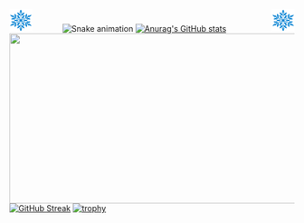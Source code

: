 <a href='https://archiveprogram.github.com/'><img src='https://raw.githubusercontent.com/acervenky/animated-github-badges/master/assets/acbadge.gif' width='40' height='40'></a> 
<a href='https://archiveprogram.github.com/'><img align="right" src='https://raw.githubusercontent.com/acervenky/animated-github-badges/master/assets/acbadge.gif' width='40' height='40'></a> 
<a href='https://archiveprogram.github.com/'><img align="right" src='https://free-png.ru/wp-content/uploads/2021/10/free-png.ru-95.png' width='1000' height='300'></a> 
![Snake animation](https://github.com/Usik177/Usik177/blob/output/github-contribution-grid-snake.svg)
[![Anurag's GitHub stats](https://github-readme-stats.vercel.app/api?username=Usik177)](https://github.com/Usik177/github-readme-stats)
[![GitHub Streak](https://github-readme-streak-stats.herokuapp.com/?user=Usik177)](https://git.io/streak-stats)
[![trophy](https://github-profile-trophy.vercel.app/?username=Usik177)](https://github.com/ryo-ma/github-profile-trophy)

